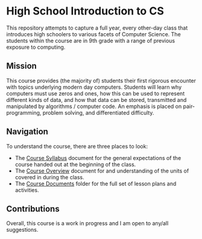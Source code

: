 # High School Introduction to CS

This repository attempts to capture a full year, every other-day class that
introduces high schoolers to various facets of Computer Science. The students
within the course are in 9th grade with a range of previous exposure to
computing.

## Mission

This course provides (the majority of) students their first rigorous encounter
with topics underlying modern day computers. Students will learn why computers
must use zeros and ones, how this can be used to represent different kinds of
data, and how that data can be stored, transmitted and manipulated by
algorithms / computer code. An emphasis is placed on pair-programming, problem
solving, and differentiated difficulty.

## Navigation

To understand the course, there are three places to look:

- The [Course Syllabus](./CourseMaterials/course_documents/syllabus.md) document for 
  the general expectations of the course handed out at the beginning of the class.
- The [Course Overview](./CourseMaterials/course_documents/course_overview.md)
  document for and understanding of the units of covered in during the class.
- The [Course Documents](./CourseMaterial/) folder for the full set of lesson plans
  and activities.

## Contributions

Overall, this course is a work in progress and I am open to any/all suggestions.
